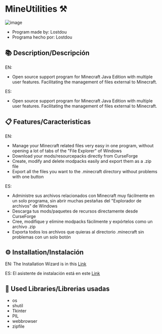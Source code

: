 # MineUtilities ⚒

![image](https://github.com/Lostdou/MineUtilities/assets/161231229/ee745896-6b9c-4d55-bc80-bcf957cb2d30)

- Program made by: Lostdou
- Programa hecho por: Lostdou

## 📚 Description/Descripción

EN:
- Open source support program for Minecraft Java Edition with multiple user features.
Facilitating the management of files external to Minecraft.

ES:
- Open source support program for Minecraft Java Edition with multiple user features.
Facilitating the management of files external to Minecraft.

## 📋 Features/Caracteristicas

EN:
- Manage your Minecraft related files very easy in one program, without opening a lot of tabs of the "File Explorer" of Windows
- Download your mods/resourcepacks directly from CurseForge
- Create, modify and delete modpacks easily and export them as a .zip file
- Export all the files you want to the .minecraft directory without problems with one button

ES:
- Administre sus archivos relacionados con Minecraft muy fácilmente en un solo programa, sin abrir muchas pestañas del "Explorador de archivos" de Windows
- Descarga tus mods/paquetes de recursos directamente desde CurseForge
- Cree, modifique y elimine modpacks fácilmente y expórtelos como un archivo .zip
- Exporta todos los archivos que quieras al directorio .minecraft sin problemas con un solo botón

## ⚙️ Installation/Instalación
EN:
The Installation Wizard is in this [Link](https://github.com/Lostdou/MineUtilities/releases/tag/v1.2)

ES:
El asistente de instalación está en este [Link](https://github.com/Lostdou/MineUtilities/releases/tag/v1.2)


## 🤖 Used Libraries/Librerias usadas

- os
- shutil
- Tkinter
- PIL
- webbrowser
- zipfile


